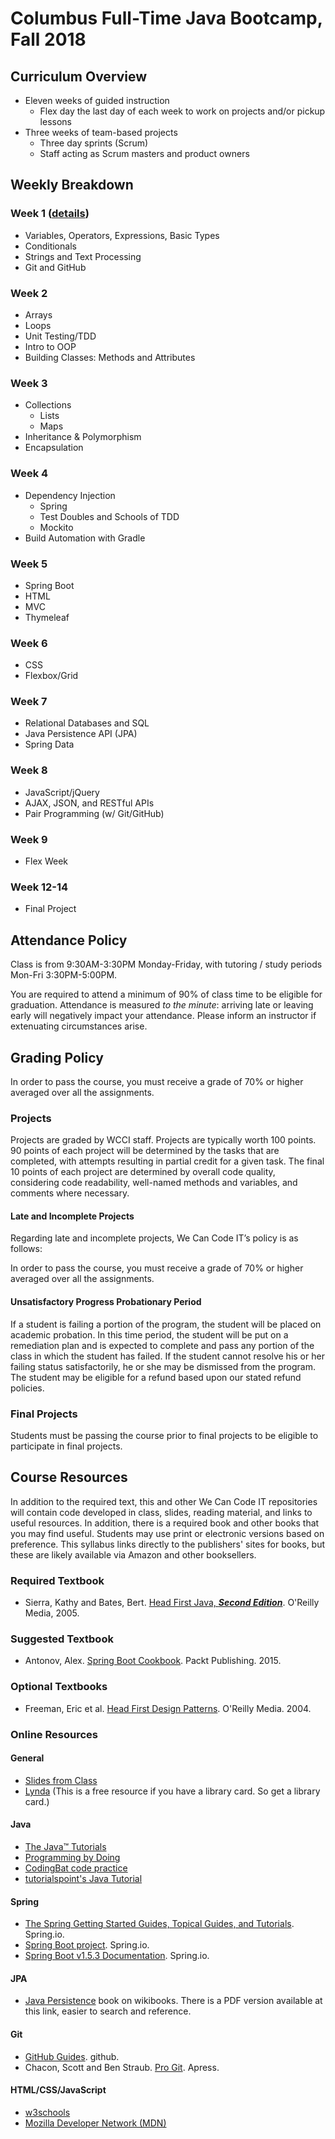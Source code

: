 # Columbus Full-Time Java Bootcamp, Fall 2018

## Curriculum Overview

- Eleven weeks of guided instruction
    - Flex day the last day of each week to work on projects and/or pickup lessons
- Three weeks of team-based projects
    - Three day sprints (Scrum)
    - Staff acting as Scrum masters and product owners

## Weekly Breakdown

### Week 1 ([details](week-01/README.md))

- Variables, Operators, Expressions, Basic Types
- Conditionals
- Strings and Text Processing
- Git and GitHub

### Week 2
- Arrays
- Loops
- Unit Testing/TDD
- Intro to OOP
- Building Classes: Methods and Attributes

### Week 3
- Collections
    - Lists
    - Maps
- Inheritance & Polymorphism
- Encapsulation

### Week 4
- Dependency Injection
    - Spring
    - Test Doubles and Schools of TDD
    - Mockito
- Build Automation with Gradle

### Week 5
- Spring Boot
- HTML
- MVC
- Thymeleaf

### Week 6
- CSS
- Flexbox/Grid

### Week 7
- Relational Databases and SQL
- Java Persistence API (JPA)
- Spring Data

### Week 8
- JavaScript/jQuery
- AJAX, JSON, and RESTful APIs
- Pair Programming (w/ Git/GitHub)

### Week 9
- Flex Week

### Week 12-14
- Final Project

## Attendance Policy

Class is from 9:30AM-3:30PM Monday-Friday, with tutoring / study periods Mon-Fri 3:30PM-5:00PM.

You are required to attend a minimum of 90% of class time to be eligible for graduation. Attendance is measured *to the minute*: arriving late or leaving early will negatively impact your attendance. Please inform an instructor if extenuating circumstances arise.

## Grading Policy

In order to pass the course, you must receive a grade of 70% or higher averaged over all the assignments.

### Projects

Projects are graded by WCCI staff. Projects are typically worth 100 points. 90 points of each project will be determined by the tasks that are completed, with attempts resulting in partial credit for a given task. The final 10 points of each project are determined by overall code quality, considering code readability, well-named methods and variables, and comments where necessary.

#### Late and Incomplete Projects

Regarding late and incomplete projects, We Can Code IT’s policy is as follows:

In order to pass the course, you must receive a grade of 70% or higher averaged over all the assignments.

#### Unsatisfactory Progress Probationary Period

If a student is failing a portion of the program, the student will be placed on academic probation. In this time period, the student will be put on a remediation plan and is expected to complete and pass any portion of the class in which the student has failed. If the student cannot resolve his or her failing status satisfactorily, he or she may be dismissed from the program. The student may be eligible for a refund based upon our stated refund policies.

### Final Projects

Students must be passing the course prior to final projects to be eligible to participate in final projects.

## Course Resources

In addition to the required text, this and other We Can Code IT repositories will contain code developed in class, slides, reading material, and links to useful resources. In addition, there is a required book and other books that you may find useful. Students may use print or electronic versions based on preference. This syllabus links directly to the publishers' sites for books, but these are likely available via Amazon and other booksellers.

### Required Textbook

- Sierra, Kathy and Bates, Bert. [Head First Java, **_Second Edition_**](http://www.headfirstlabs.com/books/hfjava/). O'Reilly Media, 2005.

### Suggested Textbook

- Antonov, Alex. [Spring Boot Cookbook](https://www.packtpub.com/application-development/spring-boot-cookbook). Packt Publishing. 2015.

### Optional Textbooks

- Freeman, Eric et al. [Head First Design Patterns](http://www.headfirstlabs.com/books/hfdp/). O'Reilly Media. 2004.

### Online Resources

#### General

- [Slides from Class](./slides.md)
- [Lynda](https://www.lynda.com/) (This is a free resource if you have a library card. So get a library card.)

#### Java

- [The Java™ Tutorials](https://docs.oracle.com/javase/tutorial/)
- [Programming by Doing](https://programmingbydoing.com/)
- [CodingBat code practice](http://codingbat.com/java)
- [tutorialspoint's Java Tutorial](https://www.tutorialspoint.com/java/)

#### Spring

- [The Spring Getting Started Guides, Topical Guides, and Tutorials](https://spring.io/guides). Spring.io.
- [Spring Boot project](https://projects.spring.io/spring-boot/). Spring.io.
- [Spring Boot v1.5.3 Documentation](http://docs.spring.io/spring-boot/docs/1.5.3.RELEASE/reference/htmlsingle/). Spring.io.

#### JPA

- [Java Persistence](https://en.wikibooks.org/wiki/Java_Persistence) book on wikibooks. There is a PDF version available at this link, easier to search and reference.

#### Git

- [GitHub Guides](https://guides.github.com/). github.
- Chacon, Scott and Ben Straub. [Pro Git](https://git-scm.com/book/en/v2). Apress.

#### HTML/CSS/JavaScript

- [w3schools](https://w3schools.com)
- [Mozilla Developer Network (MDN)](https://developer.mozilla.org)

